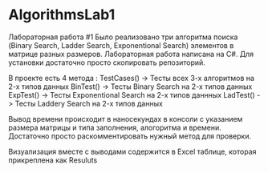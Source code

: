 # AlgorithmsLab1

Лабораторная работа #1
Было реализовано три алгоритма поиска (Binary Search, Ladder Search, Exponentional Search) элементов в матрице разных размеров.
Лабораторная работа написана на C#. Для установки достаточно просто скопировать репозиторий.

В проекте есть 4 метода :
TestCases() -> Тесты всех 3-х алгоритмов на 2-х типов данных
BinTest() -> Тесты Binary Search на 2-х типов данных
ExpTest() -> Тесты Exponentional Search на 2-х типов даннных
LadTest() -> Тесты Laddery Search на 2-х типов данных

Вывод времени происходит в наносекундах в консоли с указанием размера матрицы и типа заполнения, алогоритма и времени.
Достаточно просто раскомментировать нужный метод для проверки.

Визуализация вместе с выводами содержится в Excel таблице, которая прикреплена как Resuluts
